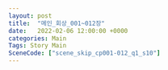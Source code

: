 ```yaml
---
layout: post
title:  "메인_회상_001~012장"
date:   2022-02-06 12:00:00 +0000
categories: Main
Tags: Story Main
SceneCode: ["scene_skip_cp001-012_q1_s10"]
---
```

